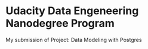 # Udacity Data Engeneering Nanodegree Program
My submission of Project: Data Modeling with Postgres
